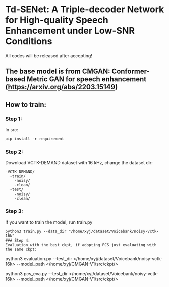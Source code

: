 # Td-SENet: A Triple-decoder Network for High-quality Speech Enhancement under Low-SNR Conditions
All codes will be released after accepting!
## The base model is from CMGAN: Conformer-based Metric GAN for speech enhancement (https://arxiv.org/abs/2203.15149)

## How to train:
### Step 1:
In src:

```pip install -r requirement```

### Step 2:
Download VCTK-DEMAND dataset with 16 kHz, change the dataset dir:
```
-VCTK-DEMAND/
  -train/
    -noisy/
    -clean/
  -test/
    -noisy/
    -clean/
```

### Step 3:
If you want to train the model, run train.py
```
python3 train.py --data_dir "/home/xyj/dataset/Voicebank/noisy-vctk-16k"
### Step 4:
Evaluation with the best ckpt, if adopting PCS just evaluating with the same ckpt:
```
python3 evaluation.py --test_dir </home/xyj/dataset/Voicebank/noisy-vctk-16k> --model_path </home/xyj/CMGAN-V1/src/ckpt/>

python3 pcs_eva.py --test_dir </home/xyj/dataset/Voicebank/noisy-vctk-16k> --model_path </home/xyj/CMGAN-V1/src/ckpt/>
```
